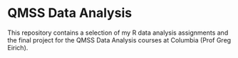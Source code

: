 # QMSS Data Analysis
This repository contains a selection of my R data analysis assignments and the final project for the QMSS Data Analysis courses at Columbia (Prof Greg Eirich).

